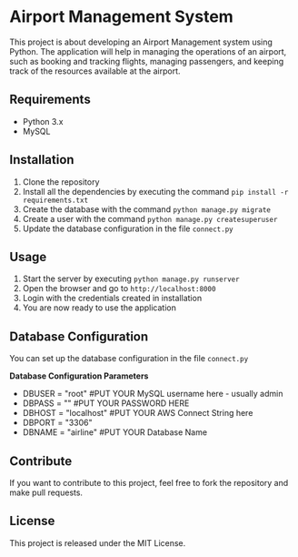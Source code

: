 # Airport Management System

This project is about developing an Airport Management system using Python. The application will help in managing the operations of an airport, such as booking and tracking flights, managing passengers, and keeping track of the resources available at the airport.

## Requirements

* Python 3.x
* MySQL

## Installation

1. Clone the repository
2. Install all the dependencies by executing the command `pip install -r requirements.txt`
3. Create the database with the command `python manage.py migrate`
4. Create a user with the command `python manage.py createsuperuser`
5. Update the database configuration in the file `connect.py`

## Usage

1. Start the server by executing `python manage.py runserver`
2. Open the browser and go to `http://localhost:8000`
3. Login with the credentials created in installation
4. You are now ready to use the application

## Database Configuration

You can set up the database configuration in the file `connect.py`

**Database Configuration Parameters**
* DBUSER = "root" #PUT YOUR MySQL username here - usually admin
* DBPASS = "" #PUT YOUR PASSWORD HERE
* DBHOST = "localhost" #PUT YOUR AWS Connect String here
* DBPORT = "3306"
* DBNAME = "airline" #PUT YOUR Database Name
 
## Contribute

If you want to contribute to this project, feel free to fork the repository and make pull requests.

## License

This project is released under the MIT License.
